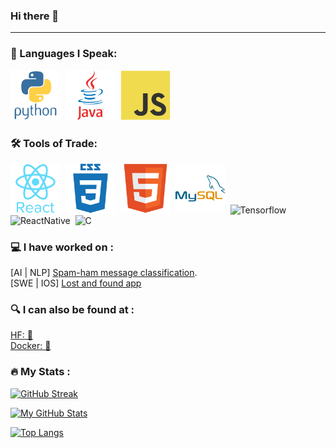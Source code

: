 ### Hi there 👋

<!--
**lemousehunter/lemousehunter** is a ✨ _special_ ✨ repository because its `README.md` (this file) appears on your GitHub profile.

Here are some ideas to get you started:

- 🔭 I’m currently working on ...
- 🌱 I’m currently learning ...
- 👯 I’m looking to collaborate on ...
- 🤔 I’m looking for help with ...
- 💬 Ask me about ...
- 📫 How to reach me: ...
- 😄 Pronouns: ...
- ⚡ Fun fact: ...
-->

---

### :microphone: Languages I Speak:
<img src = "https://github.com/devicons/devicon/blob/master/icons/python/python-original-wordmark.svg" title="Python" width="80" height="80"/>&nbsp;
<img src="https://github.com/devicons/devicon/blob/master/icons/java/java-original-wordmark.svg" title="Java" alt="Java" width="80" height="80"/>&nbsp;
<img src="https://github.com/devicons/devicon/blob/master/icons/javascript/javascript-original.svg" title="JavaScript" alt="JavaScript" width="80" height="80"/>&nbsp;

### :hammer_and_wrench: Tools of Trade:
<div><i class="icon-cassandra"></i>
  
<img src="https://github.com/devicons/devicon/blob/master/icons/react/react-original-wordmark.svg" title="React" alt="React" width="80" height="80"/>&nbsp;
<img src="https://github.com/devicons/devicon/blob/master/icons/css3/css3-plain-wordmark.svg"  title="CSS3" alt="CSS" width="80" height="80"/>&nbsp;
<img src="https://github.com/devicons/devicon/blob/master/icons/html5/html5-original.svg" title="HTML5" alt="HTML" width="80" height="80"/>&nbsp;
<img src="https://github.com/devicons/devicon/blob/master/icons/mysql/mysql-original-wordmark.svg" title="MySQL"  alt="MySQL" width="80" height="80"/>&nbsp;
<img src="https://cdn.jsdelivr.net/gh/devicons/devicon/icons/tensorflow/tensorflow-original.svg" title="Tensorflow"  alt="Tensorflow" width="80" height="80"/>&nbsp;
<img src="https://cdn.jsdelivr.net/gh/devicons/devicon/icons/react/react-original.svg" title="ReactNative" alt="ReactNative" width="80" height="80"/>&nbsp;
<img src="https://cdn.jsdelivr.net/gh/devicons/devicon/icons/c/c-original.svg" title="C" alt="C" width="80" height="80"/>&nbsp;

### 💻 I have worked on :
[AI | NLP] [Spam-ham message classification](https://github.com/lemousehunter/SC1015-NLP-Spam-Detection-Project).<br> 
[SWE | IOS] [Lost and found app](https://github.com/lemousehunter/SC2006_Meta-4)<br> 

### 🔍 I can also be found at :
[HF: 🤗](https://huggingface.co/lemousehunter)
<br>
[Docker: 🐳](https://hub.docker.com/u/lemousehunter)

### :fire: My Stats :

[![GitHub Streak](http://github-readme-streak-stats.herokuapp.com?user=lemousehunter&theme=dark&background=000000)](https://git.io/streak-stats)

[![My GitHub Stats](https://my-repo-latest.vercel.app/api?username=lemousehunter&theme=transparent&show_icons=true)](https://github.com/anuraghazra/github-readme-stats)

[![Top Langs](https://my-repo-latest.vercel.app/api/top-langs/?username=lemousehunter&hide=Jupyter%20Notebook&theme=transparent&show_icons=true)](https://github.com/anuraghazra/github-readme-stats)
